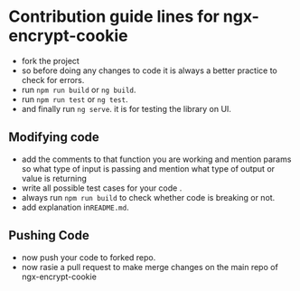 
# Contribution guide lines for ngx-encrypt-cookie
* fork the project
* so before doing any changes to code it is always a better practice to check for errors.
* run `npm run build` or `ng build`.
* run `npm run test` or `ng test`.
* and finally run `ng serve`. it is for testing the library on UI.


## Modifying code

* add the comments to that function you are working and mention params so what type of input is passing and mention what type of output or value is returning 
* write all possible test cases for your code .
* always run `npm run build` to check whether code is breaking or not.
* add explanation in`README.md`.

## Pushing Code
* now push your code to forked repo.
* now rasie a pull request to make merge changes on the main repo of ngx-encrypt-cookie
